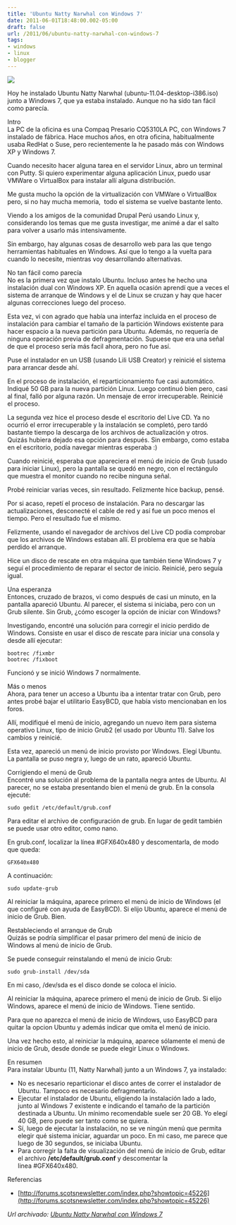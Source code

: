 ```yaml
---
title: 'Ubuntu Natty Narwhal con Windows 7'
date: 2011-06-01T18:48:00.002-05:00
draft: false
url: /2011/06/ubuntu-natty-narwhal-con-windows-7
tags: 
- windows
- linux
- blogger
---
```


[![](http://2.bp.blogspot.com/-yEzZU-vUNME/TebOTGXljkI/AAAAAAAABVk/UAosUOEB_NA/s200/Windows-7-Ubuntu-Linux.png)](http://2.bp.blogspot.com/-yEzZU-vUNME/TebOTGXljkI/AAAAAAAABVk/UAosUOEB_NA/s1600/Windows-7-Ubuntu-Linux.png)

Hoy he instalado Ubuntu Natty Narwhal (ubuntu-11.04-desktop-i386.iso) junto a Windows 7, que ya estaba instalado. Aunque no ha sido tan fácil como parecía.  
  
Intro  
La PC de la oficina es una Compaq Presario CQ5310LA PC, con Windows 7 instalado de fábrica. Hace muchos años, en otra oficina, habitualmente usaba RedHat o Suse, pero recientemente la he pasado más con Windows XP y Windows 7.  
  
Cuando necesito hacer alguna tarea en el servidor Linux, abro un terminal con Putty. Si quiero experimentar alguna aplicación Linux, puedo usar VMWare o VirtualBox para instalar allí alguna distribución.  
  
Me gusta mucho la opción de la virtualización con VMWare o VirtualBox pero, si no hay mucha memoria,  todo el sistema se vuelve bastante lento.  
  
Viendo a los amigos de la comunidad Drupal Perú usando Linux y, considerando los temas que me gusta investigar, me animé a dar el salto para volver a usarlo más intensivamente.  
  
Sin embargo, hay algunas cosas de desarrollo web para las que tengo herramientas habituales en Windows. Así que lo tengo a la vuelta para cuando lo necesite, mientras voy desarrollando alternativas.  
  
No tan fácil como parecía  
No es la primera vez que instalo Ubuntu. Incluso antes he hecho una instalación dual con Windows XP. En aquella ocasión aprendí que a veces el sistema de arranque de Windows y el de Linux se cruzan y hay que hacer algunas correcciones luego del proceso.  
  
Esta vez, vi con agrado que había una interfaz incluida en el proceso de instalación para cambiar el tamaño de la partición Windows existente para hacer espacio a la nueva partición para Ubuntu. Además, no requería de ninguna operación previa de defragmentación. Supuese que era una señal de que el proceso sería más facil ahora, pero no fue así.  
  
Puse el instalador en un USB (usando Lili USB Creator) y reinicié el sistema para arrancar desde ahí.  
  
En el proceso de instalación, el reparticionamiento fue casi automático. Indiqué 50 GB para la nueva partición Linux. Luego continuó bien pero, casi al final, falló por alguna razón. Un mensaje de error irrecuperable. Reinicié el proceso.  
  
La segunda vez hice el proceso desde el escritorio del Live CD. Ya no ocurrió el error irrecuperable y la instalación se completó, pero tardó bastante tiempo la descarga de los archivos de actualización y otros. Quizás hubiera dejado esa opción para después. Sin embargo, como estaba en el escritorio, podía navegar mientras esperaba :)  
  
Cuando reinicié, esperaba que apareciera el menú de inicio de Grub (usado para iniciar Linux), pero la pantalla se quedó en negro, con el rectángulo que muestra el monitor cuando no recibe ninguna señal.  
  
Probé reiniciar varias veces, sin resultado. Felizmente hice backup, pensé.  
  
Por si acaso, repetí el proceso de instalación. Para no descargar las actualizaciones, desconecté el cable de red y así fue un poco menos el tiempo. Pero el resultado fue el mismo.  
  
Felizmente, usando el navegador de archivos del Live CD podía comprobar que los archivos de Windows estaban allí. El problema era que se había perdido el arranque.  
  
Hice un disco de rescate en otra máquina que también tiene Windows 7 y seguí el procedimiento de reparar el sector de inicio. Reinicié, pero seguía igual.  
  
Una esperanza  
Entonces, cruzado de brazos, vi como después de casi un minuto, en la pantalla apareció Ubuntu. Al parecer, el sistema si iniciaba, pero con un Grub silente. Sin Grub, ¿cómo escoger la opción de iniciar con Windows?  
  
Investigando, encontré una solución para corregir el inicio perdido de Windows. Consiste en usar el disco de rescate para iniciar una consola y desde allí ejecutar:  
  
```
bootrec /fixmbr  
bootrec /fixboot  

```  
Funcionó y se inició Windows 7 normalmente.  
  
Más o menos  
Ahora, para tener un acceso a Ubuntu iba a intentar tratar con Grub, pero antes probé bajar el utilitario EasyBCD, que había visto mencionaban en los foros.  
  
Allí, modifiqué el menú de inicio, agregando un nuevo item para sistema operativo Linux, tipo de inicio Grub2 (el usado por Ubuntu 11). Salve los cambios y reinicié.  
  
Esta vez, apareció un menú de inicio provisto por Windows. Elegí Ubuntu. La pantalla se puso negra y, luego de un rato, apareció Ubuntu.  
  
Corrigiendo el menú de Grub  
Encontré una solución al problema de la pantalla negra antes de Ubuntu. Al parecer, no se estaba presentando bien el menú de grub. En la consola ejecuté:  
  
```
sudo gedit /etc/default/grub.conf  

```  
Para editar el archivo de configuración de grub. En lugar de gedit también se puede usar otro editor, como nano.  
  
En grub.conf, localizar la línea #GFX640x480 y descomentarla, de modo que queda:  
  
```
GFX640x480  

```  
A continuación:  
  
```
sudo update-grub  

```  
Al reiniciar la máquina, aparece primero el menú de inicio de Windows (el que configuré con ayuda de EasyBCD). Si elijo Ubuntu, aparece el menú de inicio de Grub. Bien.  
  
Restableciendo el arranque de Grub  
Quizás se podría simplificar el pasar primero del menú de inicio de Windows al menú de inicio de Grub.  
  
Se puede conseguir reinstalando el menú de inicio Grub:  
  
```
sudo grub-install /dev/sda  

```  
En mi caso, /dev/sda es el disco donde se coloca el inicio.  
  
Al reiniciar la máquina, aparece primero el menú de inicio de Grub. Si elijo Windows, aparece el menú de inicio de Windows. Tiene sentido.  
  
Para que no aparezca el menú de inicio de Windows, uso EasyBCD para quitar la opcion Ubuntu y además indicar que omita el menú de inicio.  
  
Una vez hecho esto, al reiniciar la máquina, aparece sólamente el menú de inicio de Grub, desde donde se puede elegir Linux o Windows.  
  
En resumen  
Para instalar Ubuntu (11, Natty Narwhal) junto a un Windows 7, ya instalado:  
  

*   No es necesario reparticionar el disco antes de correr el instalador de Ubuntu. Tampoco es necesario defragmentarlo.
*   Ejecutar el instalador de Ubuntu, eligiendo la instalación lado a lado, junto al Windows 7 existente e indicando el tamaño de la partición destinada a Ubuntu. Un mínimo recomendable suele ser 20 GB. Yo elegí 40 GB, pero puede ser tanto como se quiera.
*   Sí, luego de ejecutar la instalación, no se ve ningún menú que permita elegir qué sistema iniciar, aguardar un poco. En mi caso, me parece que luego de 30 segundos, se iniciaba Ubuntu.
*   Para corregir la falta de visualización del menú de inicio de Grub, editar el archivo **/etc/default/grub.conf** y descomentar la linea #GFX640x480.

  
Referencias  
  

*   [http://forums.scotsnewsletter.com/index.php?showtopic=45226](http://forums.scotsnewsletter.com/index.php?showtopic=45226)

_*Url archivado: [Ubuntu Natty Narwhal con Windows 7](https://akcdev.blogspot.com/2011/06/ubuntu-natty-narwhal-con-windows-7.html)*_
